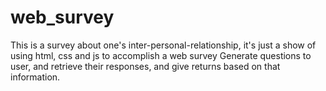 # web_survey

This is a survey about one's inter-personal-relationship, it's just a show of using html, css and js to accomplish a web survey
Generate questions to user, and retrieve their responses, and give returns based on that information.


